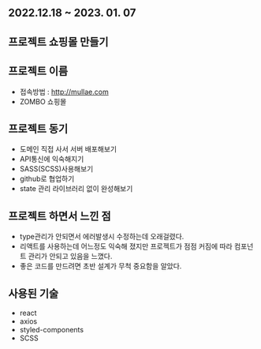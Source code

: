 ## 2022.12.18 ~ 2023. 01. 07
## 프로젝트 쇼핑몰 만들기
## 프로젝트 이름
- 접속방법 : http://mullae.com
- ZOMBO 쇼핑몰

## 프로젝트 동기
- 도메인 직접 사서 서버 배포해보기
- API통신에 익숙해지기
- SASS(SCSS)사용해보기
- github로 협업하기
- state 관리 라이브러리 없이 완성해보기


## 프로젝트 하면서 느낀 점
- type관리가 안되면서 에러발생시 수정하는데 오래걸렸다.
- 리액트를 사용하는데 어느정도 익숙해 졌지만 프로젝트가 점점 커짐에 따라 컴포넌트 관리가 안되고 있음을 느꼈다.
- 좋은 코드를 만드려면 초반 설계가 무척 중요함을 알았다.

## 사용된 기술
- react
- axios
- styled-components
- SCSS

